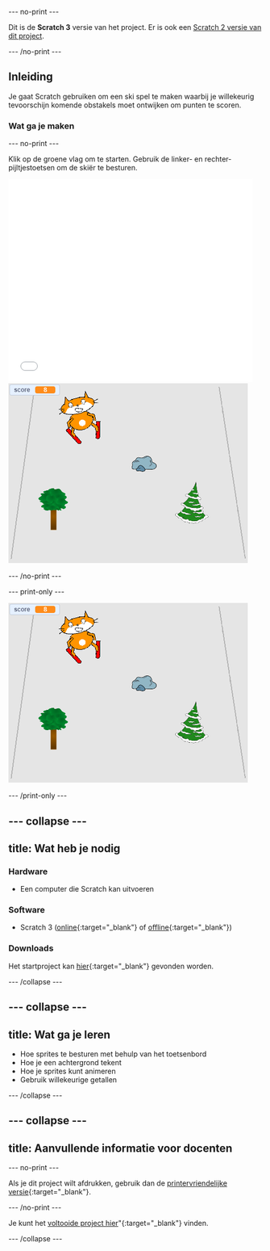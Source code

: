--- no-print ---

Dit is de **Scratch 3** versie van het project. Er is ook een [Scratch 2 versie van dit project](https://projects.raspberrypi.org/en/projects/scratch-cat-goes-skiing-scratch2).

--- /no-print ---

## Inleiding

Je gaat Scratch gebruiken om een ski spel te maken waarbij je willekeurig tevoorschijn komende obstakels moet ontwijken om punten te scoren.

### Wat ga je maken

--- no-print ---

Klik op de groene vlag om te starten. Gebruik de linker- en rechter-pijltjestoetsen om de skiër te besturen.

<div class="scratch-preview">
  <iframe allowtransparency="true" width="485" height="402" src="//scratch.mit.edu/projects/embed/281116583/?autostart=false" frameborder="0" scrolling="no"></iframe>
  <img src="images/skiing-final.png">
</div>

--- /no-print ---

--- print-only ---

![voltooid project](images/skiing-final.png)

--- /print-only ---

--- collapse ---
---
title: Wat heb je nodig
---

### Hardware

+ Een computer die Scratch kan uitvoeren

### Software

+ Scratch 3 ([online](http://rpf.io/scratchon){:target="_blank"} of [offline](http://rpf.io/scratchoff){:target="_blank"})

### Downloads

Het startproject kan [hier](http://rpf.io/p/en/scratch-cat-goes-skiing-go){:target="_blank"} gevonden worden.

--- /collapse ---

--- collapse ---
---
title: Wat ga je leren
---

+ Hoe sprites te besturen met behulp van het toetsenbord
+ Hoe je een achtergrond tekent
+ Hoe je sprites kunt animeren
+ Gebruik willekeurige getallen

--- /collapse ---

--- collapse ---
---
title: Aanvullende informatie voor docenten
---

--- no-print ---

Als je dit project wilt afdrukken, gebruik dan de [printervriendelijke versie](https://projects.raspberrypi.org/en/projects/scratch-cat-goes-skiing/print){:target="_blank"}.

--- /no-print ---

Je kunt het [voltooide project hier](http://rpf.io/p/en/scratch-cat-goes-skiing-get)"{:target="_blank"} vinden.

--- /collapse ---
